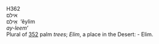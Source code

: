 <body>
  <p>H362<br>  אילם  <br> אֵילִם  ‎  ‘êylim  <br><i>ay-leem‘ </i><br>Plural of <a href="h0352.htm">352</a>  palm <i>trees</i>; <i>Elim</i>, a place in the Desert: - Elim.<br></p>
 </body>